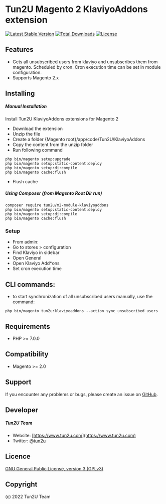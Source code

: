 # Tun2U Magento 2 KlaviyoAddons extension

[![Latest Stable Version](https://poser.pugx.org/tun2u/m2-module-klaviyoaddons/v/stable)](https://packagist.org/packages/tun2u/m2-module-klaviyoaddons)
[![Total Downloads](https://poser.pugx.org/tun2u/m2-module-klaviyoaddons/downloads)](https://packagist.org/packages/tun2u/m2-module-klaviyoaddons)
[![License](https://poser.pugx.org/tun2u/m2-module-klaviyoaddons/license)](https://packagist.org/packages/tun2u/m2-module-klaviyoaddons)

## Features

* Gets all unsubscribed users from klaviyo and unsubscribes them from magento. Scheduled by cron. Cron execution time can be set in module configuration.
* Supports Magento 2.x

## Installing

##### Manual Installation

Install Tun2U KlaviyoAddons extensions for Magento 2

* Download the extension
* Unzip the file
* Create a folder {Magento root}/app/code/Tun2U/KlaviyoAddons
* Copy the content from the unzip folder
* Run following command

```
php bin/magento setup:upgrade
php bin/magento setup:static-content:deploy
php bin/magento setup:di:compile
php bin/magento cache:flush
```

* Flush cache

##### Using Composer (from Magento Root Dir run)

```
composer require tun2u/m2-module-klaviyoaddons
php bin/magento setup:static-content:deploy
php bin/magento setup:di:compile
php bin/magento cache:flush
```

### Setup
* From admin:
* Go to stores > configuration
* Find Klaviyo in sidebar
* Open General
* Open Klaviyo Add*ons
* Set cron execution time

## CLI commands:
* to start synchronization of all unsubscribed users manually, use the command:
```
php bin/magento tun2u:klaviyoaddons --action sync_unsubscribed_users
```

## Requirements

* PHP >= 7.0.0

## Compatibility

* Magento >= 2.0

## Support

If you encounter any problems or bugs, please create an issue on [GitHub](https://github.com/Tun2U/M2-Module-KlaviyoAddons/issues).

## Developer

##### Tun2U Team

* Website: [https://www.tun2u.com](https://www.tun2u.com)
* Twitter: [@tun2u](https://twitter.com/tun2u)

## Licence

[GNU General Public License, version 3 (GPLv3)](http://opensource.org/licenses/gpl-3.0)

## Copyright

(c) 2022 Tun2U Team
